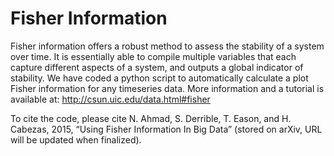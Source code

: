 # Fisher Information

Fisher information offers a robust method to assess the stability of a system over time. It is essentially able to compile multiple variables that each capture different aspects of a system, and outputs a global indicator of stability. We have coded a python script to automatically calculate a plot Fisher information for any timeseries data. More information and a tutorial is available at: http://csun.uic.edu/data.html#fisher

To cite the code, please cite N. Ahmad, S. Derrible, T. Eason, and H. Cabezas, 2015, “Using Fisher Information In Big Data” 
(stored on arXiv, URL will be updated when finalized).
